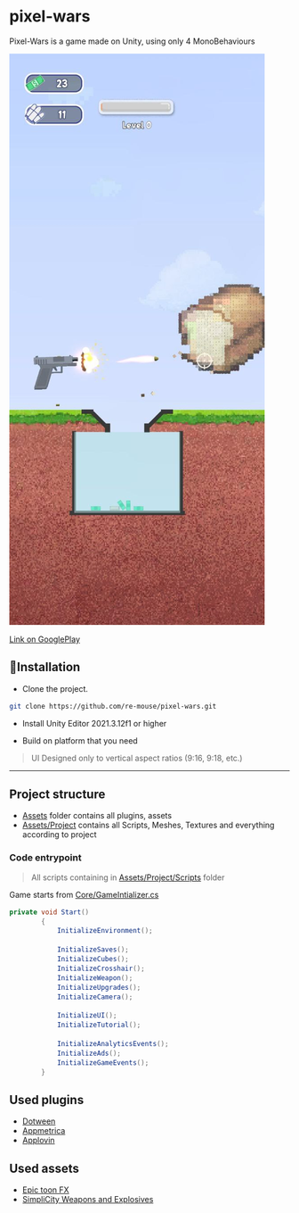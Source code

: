 # pixel-wars

Pixel-Wars is a game made on Unity, using only 4 MonoBehaviours

![Screenshots](https://github.com/re-mouse/Image-sources/blob/master/photo_2022-11-18_14-16-45.jpg?raw=true)

[Link on GooglePlay](https://play.google.com/store/apps/details?id=com.remouse.pixelwars&hl=ru&gl=US)

## 🚀Installation

- Clone the project.

```bash
git clone https://github.com/re-mouse/pixel-wars.git
```
- Install Unity Editor 2021.3.12f1 or higher

- Build on platform that you need
> UI Designed only to vertical aspect ratios (9:16, 9:18, etc.)
---

## Project structure

- [Assets](./Assets) folder contains all plugins, assets
- [Assets/Project](./Assets/Project) contains all Scripts, Meshes, Textures and everything according to project

### Code entrypoint

> All scripts containing in [Assets/Project/Scripts](./Assets/Project/Scripts) folder

Game starts from [Core/GameIntializer.cs](./Assets/Project/Scripts/Core/GameInitializer.cs)
```csharp
private void Start()
        {
            InitializeEnvironment();
            
            InitializeSaves();
            InitializeCubes();
            InitializeCrosshair();
            InitializeWeapon();
            InitializeUpgrades();
            InitializeCamera();

            InitializeUI();
            InitializeTutorial();
            
            InitializeAnalyticsEvents();
            InitializeAds();
            InitializeGameEvents();
        }
```

## Used plugins
- [Dotween](http://dotween.demigiant.com/)
- [Appmetrica](https://appmetrica.yandex.ru/docs/mobile-sdk-dg/plugins/unity/unity-plugin.html)
- [Applovin](https://dash.applovin.com/documentation/mediation/unity/getting-started/integration)

## Used assets
- [Epic toon FX](https://assetstore.unity.com/packages/vfx/particles/epic-toon-fx-57772)
- [SimpliCity Weapons and Explosives](https://assetstore.unity.com/packages/3d/props/weapons/simplicity-weapons-explosives-46730)
